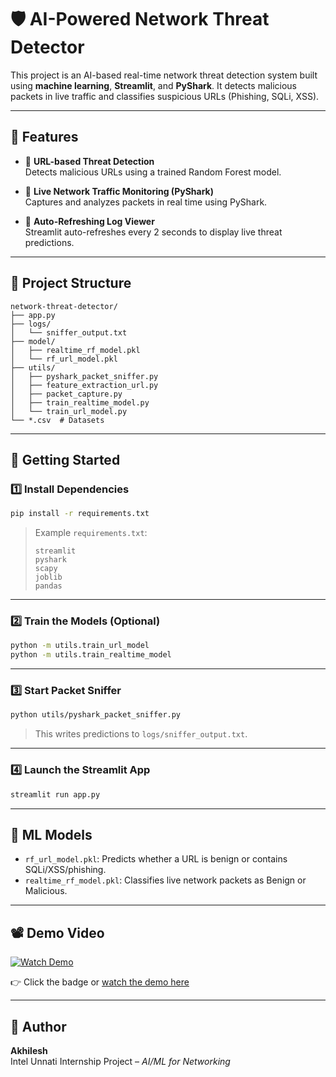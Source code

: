 # 🛡️ AI-Powered Network Threat Detector

This project is an AI-based real-time network threat detection system built using **machine learning**, **Streamlit**, and **PyShark**. It detects malicious packets in live traffic and classifies suspicious URLs (Phishing, SQLi, XSS).

---

## 📌 Features

- 🔗 **URL-based Threat Detection**  
  Detects malicious URLs using a trained Random Forest model.

- 📡 **Live Network Traffic Monitoring (PyShark)**  
  Captures and analyzes packets in real time using PyShark.

- 🔁 **Auto-Refreshing Log Viewer**  
  Streamlit auto-refreshes every 2 seconds to display live threat predictions.

---

## 📁 Project Structure

```
network-threat-detector/
├── app.py
├── logs/
│   └── sniffer_output.txt
├── model/
│   ├── realtime_rf_model.pkl
│   └── rf_url_model.pkl
├── utils/
│   ├── pyshark_packet_sniffer.py
│   ├── feature_extraction_url.py
│   ├── packet_capture.py
│   ├── train_realtime_model.py
│   └── train_url_model.py
└── *.csv  # Datasets
```

---

## 🚀 Getting Started

### 1️⃣ Install Dependencies

```bash
pip install -r requirements.txt
```

> Example `requirements.txt`:
> ```
> streamlit
> pyshark
> scapy
> joblib
> pandas
> ```

---

### 2️⃣ Train the Models (Optional)

```bash
python -m utils.train_url_model
python -m utils.train_realtime_model
```

---

### 3️⃣ Start Packet Sniffer

```bash
python utils/pyshark_packet_sniffer.py
```

> This writes predictions to `logs/sniffer_output.txt`.

---

### 4️⃣ Launch the Streamlit App

```bash
streamlit run app.py
```

---

## 🧠 ML Models

- `rf_url_model.pkl`: Predicts whether a URL is benign or contains SQLi/XSS/phishing.
- `realtime_rf_model.pkl`: Classifies live network packets as Benign or Malicious.

---

## 📽️ Demo Video

[![Watch Demo](https://img.shields.io/badge/📺%20Watch%20Demo-Google%20Drive-blue?logo=google-drive)](https://drive.google.com/file/d/1GU2YGVQ49JmRmidfRoLfJ3t4MLD4xuDh/view?usp=drivesdk)

👉 Click the badge or [watch the demo here](https://drive.google.com/file/d/1GU2YGVQ49JmRmidfRoLfJ3t4MLD4xuDh/view?usp=drivesdk)

---

## 🙋 Author

**Akhilesh**  
Intel Unnati Internship Project – *AI/ML for Networking*

